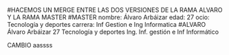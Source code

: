 #HACEMOS UN MERGE ENTRE LAS DOS VERSIONES DE LA RAMA ALVARO Y LA RAMA MASTER
#MASTER
nombre: Álvaro Arbáizar
edad: 27
ocio: Tecnología y deportes
carrera: Inf Gestion e Ing Informatica
#ALVARO
<nombre>Álvaro Arbáizar</nombre>
<edad>27</edad>
<ocio>Tecnología y deportes</ocio>
<carrera>Ing. Inf. gestión e Inf Informático</carrera>


CAMBIO
aassss
